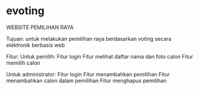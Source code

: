 # evoting
WEBSITE PEMILIHAN RAYA

Tujuan: untuk melakukan pemilihan raya berdasarkan voting secara elektronik berbasis web

Fitur: Untuk pemilih:
Fitur login
Fitur melihat daftar nama dan foto calon
Fitur memilih calon

Untuk administrator:
Fitur login
Fitur menambahkan pemilihan
Fitur menambahkan calon dalam pemilihan
Fitur menghapus pemilihan
